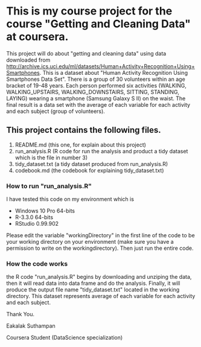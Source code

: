 # This is my course project for the course "Getting and Cleaning Data" at coursera.
This project will do about "getting and cleaning data" using data downloaded from http://archive.ics.uci.edu/ml/datasets/Human+Activity+Recognition+Using+Smartphones. This is a dataset about "Human Activity Recognition Using Smartphones Data Set". There is a group of 30 volunteers within an age bracket of 19-48 years. Each person performed six activities (WALKING, WALKING_UPSTAIRS, WALKING_DOWNSTAIRS, SITTING, STANDING, LAYING) wearing a smartphone (Samsung Galaxy S II) on the waist. The final result is a data set with the average of each variable for each activity and each subject (group of volunteers). 

## This project contains the following files.
1. README.md (this one, for explain about this project)
2. run_analysis.R (R code for run the analysis and product a tidy dataset which is the file in number 3)
3. tidy_dataset.txt (a tidy dataset produced from run_analysis.R)
4. codebook.md (the codebook for explaining tidy_dataset.txt)

### How to run "run_analysis.R"

I have tested this code on my environment which is  
  * Windows 10 Pro 64-bits
  * R-3.3.0 64-bits
  * RStudio 0.99.902

Please edit the variable "workingDirectory" in the first line of the code to be your working directory on your environment (make sure you have a permission to write on the workingdirectory).
Then just run the entire code. 

### How the code works
the R code "run_analysis.R" begins by downloading and unziping the data, then it will read data into data frame and do the analysis. Finally, it will produce the output file name "tidy_dataset.txt" located in the working directory. This dataset represents average of each variable for each activity and each subject.

Thank You.

Eakalak Suthampan

Coursera Student (DataScience specialization)
